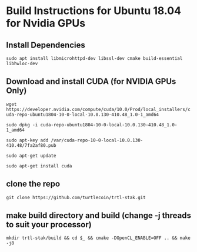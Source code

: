# Build Instructions for Ubuntu 18.04 for Nvidia GPUs

## Install Dependencies

`sudo apt install libmicrohttpd-dev libssl-dev cmake build-essential libhwloc-dev`

## Download and install CUDA (for NVIDIA GPUs Only)

`wget https://developer.nvidia.com/compute/cuda/10.0/Prod/local_installers/cuda-repo-ubuntu1804-10-0-local-10.0.130-410.48_1.0-1_amd64`

`sudo dpkg -i cuda-repo-ubuntu1804-10-0-local-10.0.130-410.48_1.0-1_amd64`

`sudo apt-key add /var/cuda-repo-10-0-local-10.0.130-410.48/7fa2af80.pub`

`sudo apt-get update`

`sudo apt-get install cuda`

## clone the repo

`git clone https://github.com/turtlecoin/trtl-stak.git`

## make build directory and build (change -j threads to suit your processor)

`mkdir trtl-stak/build && cd $_ && cmake -DOpenCL_ENABLE=OFF .. && make -j8`
